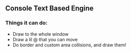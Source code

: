 ## Console Text Based Engine

### Things it can do:
* Draw to the whole window
* Draw a lil @ that you can move
* Do border and custom area collisions, and draw them!